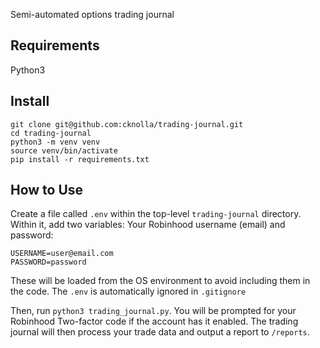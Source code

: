 Semi-automated options trading journal

## Requirements
Python3

## Install
```
git clone git@github.com:cknolla/trading-journal.git
cd trading-journal
python3 -m venv venv
source venv/bin/activate
pip install -r requirements.txt
```

## How to Use
Create a file called `.env` within the top-level `trading-journal` directory. Within it, add two variables:
Your Robinhood username (email) and password:
```.env
USERNAME=user@email.com
PASSWORD=password
```
These will be loaded from the OS environment to avoid including them in the code. 
The `.env` is automatically ignored in `.gitignore`

Then, run `python3 trading_journal.py`. 
You will be prompted for your Robinhood Two-factor code if the account has it enabled.
The trading journal will then process your trade data and output a report to `/reports`.

